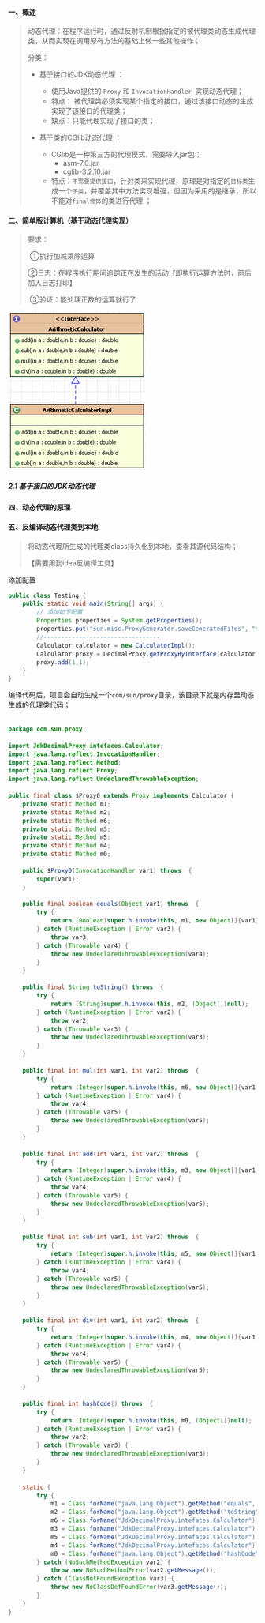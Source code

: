 #### 一、概述

> 动态代理：在程序运行时，通过反射机制根据指定的被代理类动态生成代理类，从而实现在调用原有方法的基础上做一些其他操作；
>
> 
>
> 分类：
>
> * 基于接口的JDK动态代理 ：
>   * 使用Java提供的 `Proxy` 和 `InvocationHandler `实现动态代理；
>   * 特点： 被代理类必须实现某个指定的接口，通过该接口动态的生成实现了该接口的代理类；
>   * 缺点：只能代理实现了接口的类；
>
> * 基于类的CGlib动态代理 ：
>   * CGlib是一种第三方的代理模式，需要导入jar包；
>     * asm-7.0.jar
>     * cglib-3.2.10.jar
>   * 特点：`不需要提供接口`，针对类来实现代理，原理是对指定的`目标类`生成一个`子类`，并覆盖其中方法实现增强，但因为采用的是继承，所以不能对`final修饰`的类进行代理 ；



#### 二、简单版计算机（基于动态代理实现）

>  要求：
>
> ​    ①执行加减乘除运算
>
> ​    ②日志：在程序执行期间追踪正在发生的活动【即执行运算方法时，前后加入日志打印】
>
> ​    ③验证：能处理正数的运算就行了

![image-20200725184026697](.\imgs\img1.png)

##### 2.1 基于接口的JDK动态代理





#### 四、动态代理的原理







#### 五、反编译动态代理类到本地

> 将动态代理所生成的代理类class持久化到本地，查看其源代码结构；
>
> 【需要用到idea反编译工具】



添加配置

```java
public class Testing {
    public static void main(String[] args) {
		// 添加如下配置
        Properties properties = System.getProperties();
        properties.put("sun.misc.ProxyGenerator.saveGeneratedFiles", "true");
        //---------------------------------
        Calculator calculator = new CalculatorImpl();
        Calculator proxy = DecimalProxy.getProxyByInterface(calculator);
        proxy.add(1,1);
    }
}
```

编译代码后，项目会自动生成一个`com/sun/proxy`目录，该目录下就是内存里动态生成的代理类代码；



```java

package com.sun.proxy;

import JdkDecimalProxy.intefaces.Calculator;
import java.lang.reflect.InvocationHandler;
import java.lang.reflect.Method;
import java.lang.reflect.Proxy;
import java.lang.reflect.UndeclaredThrowableException;

public final class $Proxy0 extends Proxy implements Calculator {
    private static Method m1;
    private static Method m2;
    private static Method m6;
    private static Method m3;
    private static Method m5;
    private static Method m4;
    private static Method m0;

    public $Proxy0(InvocationHandler var1) throws  {
        super(var1);
    }

    public final boolean equals(Object var1) throws  {
        try {
            return (Boolean)super.h.invoke(this, m1, new Object[]{var1});
        } catch (RuntimeException | Error var3) {
            throw var3;
        } catch (Throwable var4) {
            throw new UndeclaredThrowableException(var4);
        }
    }

    public final String toString() throws  {
        try {
            return (String)super.h.invoke(this, m2, (Object[])null);
        } catch (RuntimeException | Error var2) {
            throw var2;
        } catch (Throwable var3) {
            throw new UndeclaredThrowableException(var3);
        }
    }

    public final int mul(int var1, int var2) throws  {
        try {
            return (Integer)super.h.invoke(this, m6, new Object[]{var1, var2});
        } catch (RuntimeException | Error var4) {
            throw var4;
        } catch (Throwable var5) {
            throw new UndeclaredThrowableException(var5);
        }
    }

    public final int add(int var1, int var2) throws  {
        try {
            return (Integer)super.h.invoke(this, m3, new Object[]{var1, var2});
        } catch (RuntimeException | Error var4) {
            throw var4;
        } catch (Throwable var5) {
            throw new UndeclaredThrowableException(var5);
        }
    }

    public final int sub(int var1, int var2) throws  {
        try {
            return (Integer)super.h.invoke(this, m5, new Object[]{var1, var2});
        } catch (RuntimeException | Error var4) {
            throw var4;
        } catch (Throwable var5) {
            throw new UndeclaredThrowableException(var5);
        }
    }

    public final int div(int var1, int var2) throws  {
        try {
            return (Integer)super.h.invoke(this, m4, new Object[]{var1, var2});
        } catch (RuntimeException | Error var4) {
            throw var4;
        } catch (Throwable var5) {
            throw new UndeclaredThrowableException(var5);
        }
    }

    public final int hashCode() throws  {
        try {
            return (Integer)super.h.invoke(this, m0, (Object[])null);
        } catch (RuntimeException | Error var2) {
            throw var2;
        } catch (Throwable var3) {
            throw new UndeclaredThrowableException(var3);
        }
    }

    static {
        try {
            m1 = Class.forName("java.lang.Object").getMethod("equals", Class.forName("java.lang.Object"));
            m2 = Class.forName("java.lang.Object").getMethod("toString");
            m6 = Class.forName("JdkDecimalProxy.intefaces.Calculator").getMethod("mul", Integer.TYPE, Integer.TYPE);
            m3 = Class.forName("JdkDecimalProxy.intefaces.Calculator").getMethod("add", Integer.TYPE, Integer.TYPE);
            m5 = Class.forName("JdkDecimalProxy.intefaces.Calculator").getMethod("sub", Integer.TYPE, Integer.TYPE);
            m4 = Class.forName("JdkDecimalProxy.intefaces.Calculator").getMethod("div", Integer.TYPE, Integer.TYPE);
            m0 = Class.forName("java.lang.Object").getMethod("hashCode");
        } catch (NoSuchMethodException var2) {
            throw new NoSuchMethodError(var2.getMessage());
        } catch (ClassNotFoundException var3) {
            throw new NoClassDefFoundError(var3.getMessage());
        }
    }
}
```

